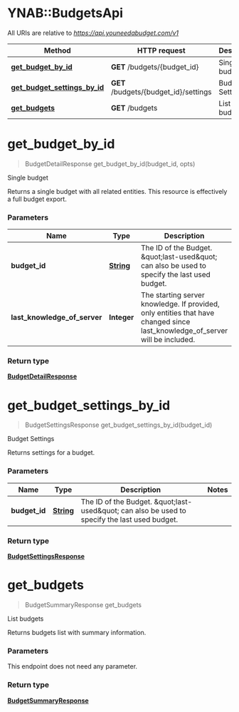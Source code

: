 # YNAB::BudgetsApi

All URIs are relative to *https://api.youneedabudget.com/v1*

Method | HTTP request | Description
------------- | ------------- | -------------
[**get_budget_by_id**](BudgetsApi.md#get_budget_by_id) | **GET** /budgets/{budget_id} | Single budget
[**get_budget_settings_by_id**](BudgetsApi.md#get_budget_settings_by_id) | **GET** /budgets/{budget_id}/settings | Budget Settings
[**get_budgets**](BudgetsApi.md#get_budgets) | **GET** /budgets | List budgets


# **get_budget_by_id**
> BudgetDetailResponse get_budget_by_id(budget_id, opts)

Single budget

Returns a single budget with all related entities.  This resource is effectively a full budget export.

### Parameters

Name | Type | Description  | Notes
------------- | ------------- | ------------- | -------------
 **budget_id** | [**String**](.md)| The ID of the Budget.  \&quot;last-used\&quot; can also be used to specify the last used budget. | 
 **last_knowledge_of_server** | **Integer**| The starting server knowledge.  If provided, only entities that have changed since last_knowledge_of_server will be included. | [optional] 

### Return type

[**BudgetDetailResponse**](BudgetDetailResponse.md)

# **get_budget_settings_by_id**
> BudgetSettingsResponse get_budget_settings_by_id(budget_id)

Budget Settings

Returns settings for a budget.

### Parameters

Name | Type | Description  | Notes
------------- | ------------- | ------------- | -------------
 **budget_id** | [**String**](.md)| The ID of the Budget.  \&quot;last-used\&quot; can also be used to specify the last used budget. | 

### Return type

[**BudgetSettingsResponse**](BudgetSettingsResponse.md)

# **get_budgets**
> BudgetSummaryResponse get_budgets

List budgets

Returns budgets list with summary information.

### Parameters
This endpoint does not need any parameter.

### Return type

[**BudgetSummaryResponse**](BudgetSummaryResponse.md)


